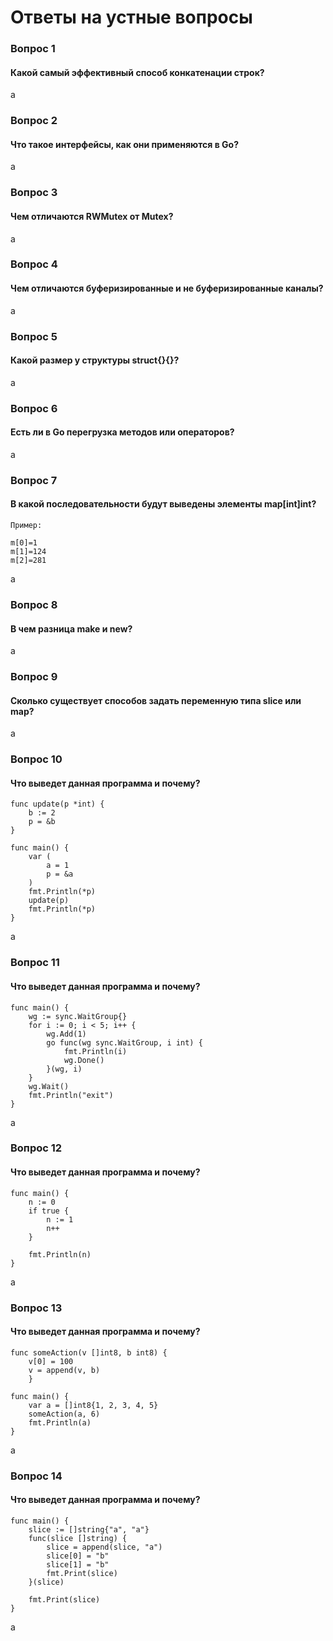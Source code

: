 # Ответы на устные вопросы

### Вопрос 1
#### Какой самый эффективный способ конкатенации строк?
а

### Вопрос 2
#### Что такое интерфейсы, как они применяются в Go?
a

### Вопрос 3
#### Чем отличаются RWMutex от Mutex?
a

### Вопрос 4
#### Чем отличаются буферизированные и не буферизированные каналы?
a

### Вопрос 5
#### Какой размер у структуры struct{}{}?
a

### Вопрос 6
#### Есть ли в Go перегрузка методов или операторов?
a

### Вопрос 7
#### В какой последовательности будут выведены элементы map[int]int?
```azure
Пример:
    
m[0]=1
m[1]=124
m[2]=281
```
a

### Вопрос 8
#### В чем разница make и new?
a

### Вопрос 9
#### Сколько существует способов задать переменную типа slice или map?
a

### Вопрос 10
#### Что выведет данная программа и почему?
```azure
func update(p *int) {
    b := 2
    p = &b
}
    
func main() {
    var (
        a = 1
        p = &a
    )
    fmt.Println(*p)
    update(p)
    fmt.Println(*p)
}
```
a

### Вопрос 11
#### Что выведет данная программа и почему?
```azure
func main() {
    wg := sync.WaitGroup{}
    for i := 0; i < 5; i++ {
        wg.Add(1)
        go func(wg sync.WaitGroup, i int) {
            fmt.Println(i)
            wg.Done()
        }(wg, i)
    }
    wg.Wait()
    fmt.Println("exit")
}
```
a

### Вопрос 12
#### Что выведет данная программа и почему?
```azure
func main() {
    n := 0
    if true {
        n := 1
        n++
    }
        
    fmt.Println(n)
}
```
a

### Вопрос 13
#### Что выведет данная программа и почему?
```azure
func someAction(v []int8, b int8) {
    v[0] = 100
    v = append(v, b)
    }
    
func main() {
    var a = []int8{1, 2, 3, 4, 5}
    someAction(a, 6)
    fmt.Println(a)
}
```
a

### Вопрос 14
#### Что выведет данная программа и почему?
```azure
func main() {
    slice := []string{"a", "a"}
    func(slice []string) {
        slice = append(slice, "a")
        slice[0] = "b"
        slice[1] = "b"
        fmt.Print(slice)
    }(slice)
    
    fmt.Print(slice)
}
```
a
